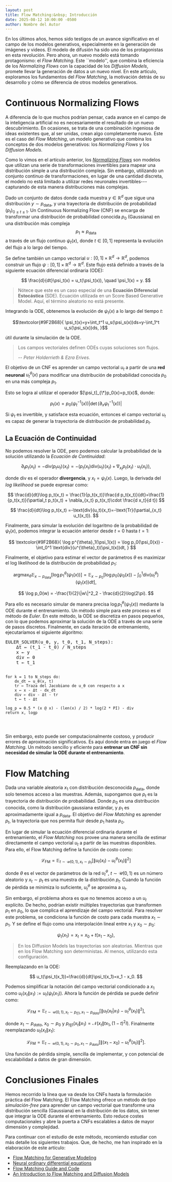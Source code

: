 ```yaml
---
layout: post
title: Flow Matching:&nbsp; Introducción
date: 2025-08-12 10:00:00 -0500
author: Nombre del Autor
---
```


En los últimos años, hemos sido testigos de un avance significativo en el campo de los modelos generativos, especialmente en la generación de imágenes y videos. El modelo de difusión ha sido uno de los protagonistas en esta revolución. Pero ahora, un nuevo modelo está tomando protagonismo: el *Flow Matching*. Este ``modelo'', que combina la eficiencia de los *Normalizing Flows* con la capacidad de los *Diffusion Models*, promete llevar la generación de datos a un nuevo nivel. En este artículo, exploramos los fundamentos del *Flow Matching*, la motivación detrás de su desarrollo y cómo se diferencia de otros modelos generativos.

# Continuous Normalizing Flows

A diferencia de lo que muchos podrían pensar, cada avance en el campo de la inteligencia artificial no es necesariamente el resultado de un nuevo descubrimiento. En ocasiones, se trata de una combinación ingeniosa de ideas existentes que, al ser unidas, crean algo completamente nuevo. Este es el caso del *Flow Matching*, un modelo generativo que combina los conceptos de dos modelos generativos: los *Normalizing Flows* y los *Diffusion Models*.

Como lo vimos en el artículo anterior, los [*Normalizing Flows*](https://jarchv.github.io/modelos-generativos/) son modelos que utilizan una serie de transformaciones invertibles para mapear una distribución simple a una distribución compleja. Sin embargo, utilizando un conjunto continuo de transformaciones, en lugar de una cantidad discreta, el modelo no está limitado a utilizar redes neuronales invertibles---capturando de esta manera distribuciones más complejas.

Dado un conjunto de datos donde cada muestra $y\in\mathbb{R}^d$ que sigue una distribución $y\sim p_{\text{data}}$, y una trayectoria de distribución de probabilidad $(p_t)_{0\leq t\leq 1}$. Un Continuous Normalizing Flow (CNF) se encarga de transformar una distribución de probabilidad conocida $p_0$ (Gaussiana) en una distribución más compleja $$p_1 \approx p_{\text{data}}$$ a través de un flujo continuo $\psi_t(x)$, donde $t\in[0,1]$ representa la evolución del flujo a lo largo del tiempo. 

Se define también un campo vectorial $u:[0,1]\times\mathbb{R}^d\to\mathbb{R}^d$, podemos construir un flujo $\psi:[0,1]\times\mathbb{R}^d\to\mathbb{R}^d$. Este flujo está definido a través de la siguiente ecuación diferencial ordinaria (ODE):

$$
\frac{d}{dt}\psi_t(x) = u_t(\psi_t(x)), \quad \psi_1(x) = y.
$$

> Nótece que este es un caso especial de una **Ecuación Diferencial 
> Estocástica** (SDE). Ecuación utilizada en un Score Based Generative Model. Aquí,
> el término aleatorio no está presente.

Integrando la ODE, obtenemos la evolución de $\psi_t(x)$ a lo largo del tiempo $t$:

$$\textcolor{#9F2B68}{
\psi_t(x)=y+\int_t^1 u_s(\psi_s(x))ds=y-\int_1^t u_s(\psi_s(x))ds,
}$$


útil durante la simulación de la ODE. 

> Los campos vectoriales definen ODEs cuyas soluciones son flujos.
>
> -- <cite>Peter Holderrieth & Ezra Erives.</cite>

El objetivo de un CNF es aprender un campo vectorial $u_t$ a partir de una **red neuronal** $u^{\theta}_{t}(x)$ para modificar una distribución de probabilidad conocida $p_0$ en una más compleja $p_1$. 

Esto se logra al utilizar el operador $[\psi_t]_{\*}p_0(x)=p_t(x)$, donde:	

$$
p_t(x)=p_0(\psi^{-1}_t(x))|\det(\partial_x\psi^{-1}_t(x))|
$$

Si $\psi_t$ es invertible, y satisface esta ecuación, entonces el campo vectorial $u_t$ es capaz de generar la trayectoria de distribución de probabilidad $p_t$.

## La Ecuación de Continuidad

No podemos resolver la ODE, pero podemos calcular la probabilidad de la solución utilizando la *Ecuación de Continuidad*:

$$
\partial_t p_t(x_t) = -\text{div}(p_t u_t)(x_t)=-(p_t(x_t)\text{div}(u_t)(x_t)+\nabla_{x_t} p_t(x_t)\cdot u_t(x_t)),
$$

donde $\text{div}$ es el operador **divergencia**, y $x_t=\psi_t(x)$. Luego, la derivada del *log likelihood* se puede expresar como:

$$
\frac{d}{dt}\log p_t(x_t) = \frac{1}{p_t(x_t)}\frac{d p_t(x_t)}{dt}=\frac{1}{p_t(x_t)}(\partial_t p_t(x_t) + \nabla_{x_t} p_t(x_t)\cdot \frac{d x_t}{d t})
$$

$$
\frac{d}{dt}\log p_t(x_t) =-\text{div}(u_t)(x_t)=-\text{Tr}(\partial_{x_t} u_t(x_t)).
$$

Finalmente, para simular la evolución del logaritmo de la probabilidad de $\psi_t(x)$, podemos integrar la ecuación anterior desde $t=0$ hasta $t=1$:

$$
\textcolor{#9F2B68}{
\log p^{\theta}_1(\psi_1(x)) = \log p_0(\psi_0(x)) -\int_0^1 \text{div}(u^{\theta}_t)(\psi_t(x))dt,
}
$$

Finalmente, el objetivo para estimar el vector de parámetros $\theta$ es maximizar el log likelihood de la distribución de probabilidad $p_1$:

$$
\text{arg}\max_{\theta} \mathbb{E}_{x\sim p_{\text{data}}} \left[ \log p^{\theta}_1(\psi_1(x)) \right] = \mathbb{E}_{x\sim p_0} \left[ \log p_0(\psi_0(x)) -\int_0^1 \text{div}(u^{\theta}_t)(\psi_t(x))dt \right],
$$

$$
\log p_0(w) = -\frac{1}{2}\|w\|^2_2 - \frac{d}{2}\log(2\pi).
$$

Para ello es necesario simular de manera precisa $\log p^{\theta}_1(\psi_1(x))$ mediante la ODE durante el entrenamiento. Un método simple para este proceso es el método de *Euler*. En este método, la ODE se discretiza en pasos pequeños, con lo que podemos aproximar la solución de la ODE a través de una serie de pasos discretos. Finalmente, en cada iteración de entrenamiento, ejecutaríamos el siguiente algoritmo:

<div class="example"><pre>
EULER_SOLVER(u_θ, y, t_0, t_1, N_steps):
    Δt ← (t_1 - t_0) / N_steps
    x ← y
    div ← 0
    t ← t_1

    for k = 1 to N_steps do:
        dx_dt ← u_θ(x, t)
        tr ← Traza del Jacobiano de u_θ con respecto a x
        x ← x - Δt · dx_dt
        div ← div - Δt · tr
        t ← t - Δt

    log_p = 0.5 * (x @ x) - (len(x) / 2) * log(2 * PI) - div
    return x, logp

</pre></div>

Sin embargo, esto puede ser computacionalmente costoso, y producir errores de aproximación significativos. Es aquí donde entra en juego el *Flow Matching*. Un método sencillo y eficiente para **entrenar un CNF sin necesidad de simular la ODE durante el entrenamiento**.

# Flow Matching

Dada una variable aleatoria $x_1$ con distribución desconocida $p_{\text{data}}$, donde solo tenemos acceso a las muestras. Además, supongamos que $p_t$ es la trayectoria de distribución de probabilidad. Donde $p_0$ es una distribución conocida, como la distribución gaussiana estándar, y $p_1$ es aproximadamente igual a $p_{\text{data}}$. El objetivo del *Flow Matching* es aprender $p_t$, la trayectoria que nos permita fluir desde $p_1$ hasta $p_0$.

En lugar de simular la ecuación diferencial ordinaria durante el entrenamiento, el *Flow Matching* nos provee una manera sencilla de estimar directamente el campo vectorial $u_t$ a partir de las muestras disponibles. Para ello, el Flow Matching define la función de costo como:

$$
\mathcal{L}_{\text{FM}} = \mathbb{E}_{t\sim \mathcal{U}(0,1), x_t\sim p_t}\left[\|u_t(x_t)-u^{\theta}_t(x_t)\|^2\right]
$$

donde $\theta$ es el vector de parámetros de la red $u^{\theta}_t$, $t\sim \mathcal{U}(0,1)$ es un número aleatorio y $x_t\sim p_t$ es una muestra de la distribución $p_t$. Cuando la función de pérdida se minimiza lo suficiente, $u^{\theta}_t$ se aproxima a $u_t$.

Sin embargo, el problema ahora es que no tenemos acceso a un $u_t$ explícito. De hecho, podrían existir múltiples trayectorias que transformen $p_1$ en $p_0$, lo que complica el aprendizaje del campo vectorial. Para resolver este problema, se condiciona la función de costo para cada muestra $x_1\sim p_1$. Y se define el flujo como una interpolación lineal entre $x_1$ y $x_0\sim p_0$:

$$
\psi_t(x_1) = x_t = x_0 + t(x_1 - x_0),
$$

> En los Diffusion Models las trayectorias son aleatorias. Mientras
> que en los Flow Matching son deterministas. Al menos, utilizando
> esta configuración.


Reemplazando en la ODE:

$$
u_t(\psi_t(x_1))=\frac{d}{dt}\psi_t(x_1)=x_1 - x_0.
$$

Podemos simplificar la notación del campo vectorial condicionado a $x_1$ como $u_t(x_t\|x_1):=u_t(\psi_t(x_1))$. Ahora la función de pérdida se puede definir como:

$$
\mathcal{L}_{\text{FM}} = \mathbb{E}_{t\sim \mathcal{U}(0,1), x_t\sim p_{t|1}, x_1\sim p_{data}}\left[\|u_t(x_t|x_1)-u^{\theta}_t(x_t)\|^2\right],
$$

donde $x_1\sim p_{data}$, $x_0\sim p_0$ y $p_{t\|1}(x_t\|x_1)=\mathcal{N} (x_t\|tx_1,(1-t)^2 I)$. Finalmente reemplazando $u_t(x_t\|x_1)$:

$$
\mathcal{L}_{\text{FM}} = \mathbb{E}_{t\sim \mathcal{U}(0,1), x_0\sim p_{0}, x_1\sim p_{data}}\left[\|(x_1-x_0)-u^{\theta}_t(x_t)\|^2\right].
$$

Una función de pérdida simple, sencilla de implementar, y con potencial de escalabilidad a datos de gran dimensión.

# Conclusiones Finales

Hemos recorrido la línea que va desde los CNFs hasta la formulación práctica del Flow Matching. El Flow Matching ofrece un método de tipo *simulación-free* para aprender un campo vectorial que transforme una distribución sencilla (Gaussiana) en la distribución de los datos, sin tener que integrar la ODE durante el entrenamiento. Esto reduce costes computacionales y abre la puerta a CNFs escalables a datos de mayor dimensión y complejidad.

Para continuar con el estudio de este método, recomiendo estudiar con más detalle los siguientes trabajos. Que, de hecho, me han inspirado en la elaboración de este artículo:

- [Flow Matching for Generative Modeling](https://arxiv.org/abs/2210.02747)
- [Neural ordinary differential equations](https://arxiv.org/abs/1806.07366)
- [Flow Matching Guide and Code](https://arxiv.org/pdf/2412.06264)
- [An Introduction to Flow Matching and Diffusion Models](https://arxiv.org/abs/2506.02070)